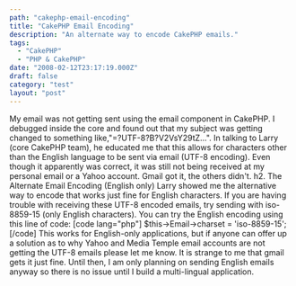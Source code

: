 ```yaml
---
path: "cakephp-email-encoding"
title: "CakePHP Email Encoding"
description: "An alternate way to encode CakePHP emails."
tags: 
  - "CakePHP"
  - "PHP & CakePHP"
date: "2008-02-12T23:17:19.000Z"
draft: false
category: "test"
layout: "post"
---
```


My email was not getting sent using the email component in CakePHP. I debugged inside the core and found out that my subject was getting changed to something like,"=?UTF-8?B?V2VsY29tZ...". In talking to Larry (core CakePHP team), he educated me that this allows for characters other than the English language to be sent via email (UTF-8 encoding). Even though it apparently was correct, it was still not being received at my personal email or a Yahoo account. Gmail got it, the others didn't. h2. The Alternate Email Encoding (English only) Larry showed me the alternative way to encode that works just fine for English characters. If you are having trouble with receiving these UTF-8 encoded emails, try sending with iso-8859-15 (only English characters). You can try the English encoding using this line of code: \[code lang="php"\] $this->Email->charset = 'iso-8859-15'; \[/code\] This works for English-only applications, but if anyone can offer up a solution as to why Yahoo and Media Temple email accounts are not getting the UTF-8 emails please let me know. It is strange to me that gmail gets it just fine. Until then, I am only planning on sending English emails anyway so there is no issue until I build a multi-lingual application.